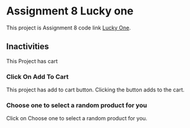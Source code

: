 # Assignment 8 Lucky one

This project is Assignment 8 code link [Lucky One](https://github.com/Programming-Hero-Web-Course4/lucky-one-AshikurRahmanMunna).

## Inactivities

This Project has cart

### Click On Add To Cart

This project has add to cart button. Clicking the button adds to the cart.

### Choose one to select a random product for you

Click on Choose one to select a random product for you.